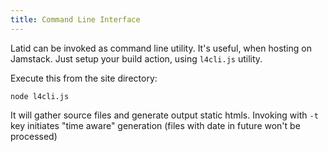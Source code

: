 ```yaml
---
title: Command Line Interface
---
```


Latid can be invoked as command line utility. It's useful, when hosting on Jamstack. Just setup
your build action, using `l4cli.js` utility.
<!--cut-->

Execute this from the site directory:

    node l4cli.js

It will gather source files and generate output static htmls. Invoking with `-t` key initiates "time aware" generation (files with date in future won't be processed)
